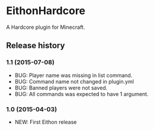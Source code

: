 # EithonHardcore

A Hardcore plugin for Minecraft.

## Release history

### 1.1 (2015-07-08)

* BUG: Player name was missing in list command.
* BUG: Command name not changed in plugin.yml
* BUG: Banned players were not saved.
* BUG: All commands was expected to have 1 argument.

### 1.0 (2015-04-03)

* NEW: First Eithon release

